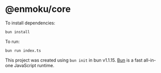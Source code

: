 # @enmoku/core

To install dependencies:

```bash
bun install
```

To run:

```bash
bun run index.ts
```

This project was created using `bun init` in bun v1.1.15. [Bun](https://bun.sh) is a fast all-in-one JavaScript runtime.
